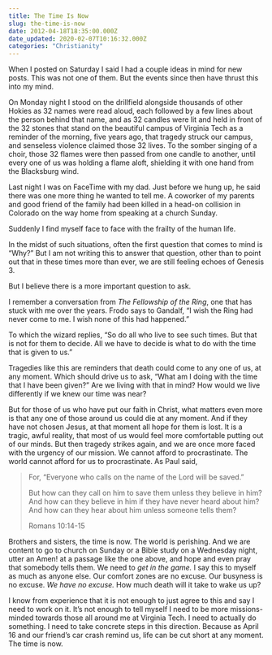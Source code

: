 ```yaml
---
title: The Time Is Now
slug: the-time-is-now
date: 2012-04-18T18:35:00.000Z
date_updated: 2020-02-07T10:16:32.000Z
categories: "Christianity"
---
```


When I posted on Saturday I said I had a couple ideas in mind for new posts. This was not one of them. But the events since then have thrust this into my mind.

On Monday night I stood on the drillfield alongside thousands of other Hokies as 32 names were read aloud, each followed by a few lines about the person behind that name, and as 32 candles were lit and held in front of the 32 stones that stand on the beautiful campus of Virginia Tech as a reminder of the morning, five years ago, that tragedy struck our campus, and senseless violence claimed those 32 lives. To the somber singing of a choir, those 32 flames were then passed from one candle to another, until every one of us was holding a flame aloft, shielding it with one hand from the Blacksburg wind.

Last night I was on FaceTime with my dad. Just before we hung up, he said there was one more thing he wanted to tell me. A coworker of my parents and good friend of the family had been killed in a head-on collision in Colorado on the way home from speaking at a church Sunday.

Suddenly I find myself face to face with the frailty of the human life.

In the midst of such situations, often the first question that comes to mind is “Why?” But I am not writing this to answer that question, other than to point out that in these times more than ever, we are still feeling echoes of Genesis 3.

But I believe there is a more important question to ask.

I remember a conversation from *The Fellowship of the Ring*, one that has stuck with me over the years. Frodo says to Gandalf, “I wish the Ring had never come to me. I wish none of this had happened.”

To which the wizard replies, “So do all who live to see such times. But that is not for them to decide. All we have to decide is what to do with the time that is given to us.”

Tragedies like this are reminders that death could come to any one of us, at any moment. Which should drive us to ask, “What am I doing with the time that I have been given?” Are we living with that in mind? How would we live differently if we knew our time was near?

But for those of us who have put our faith in Christ, what matters even more is that any one of those around us could die at any moment. And if they have not chosen Jesus, at that moment all hope for them is lost. It is a tragic, awful reality, that most of us would feel more comfortable putting out of our minds. But then tragedy strikes again, and we are once more faced with the urgency of our mission. We cannot afford to procrastinate. The world cannot afford for us to procrastinate. As Paul said,

> For, “Everyone who calls on the name of the Lord will be saved.”
> 
> But how can they call on him to save them unless they believe in him? And how can they believe in him if they have never heard about him? And how can they hear about him unless someone tells them?
> 
> Romans 10:14-15

Brothers and sisters, the time is now. The world is perishing. And we are content to go to church on Sunday or a Bible study on a Wednesday night, utter an Amen! at a passage like the one above, and hope and even pray that somebody tells them. We need to *get in the game.* I say this to myself as much as anyone else. Our comfort zones are no excuse. Our busyness is no excuse. *We have no excuse.* How much death will it take to wake us up?

I know from experience that it is not enough to just agree to this and say I need to work on it. It’s not enough to tell myself I need to be more missions-minded towards those all around me at Virginia Tech. I need to actually do something. I need to take concrete steps in this direction. Because as April 16 and our friend’s car crash remind us, life can be cut short at any moment. The time is now.
